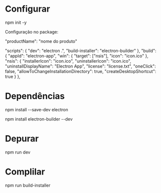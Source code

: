 # Configurar

npm init -y

Configuração no package:

"productName": "nome do produto"

"scripts": {
    "dev": "electron .",
    "build-installer": "electron-builder"
  },
  "build": {
    "appId": "electron-app",
    "win": {
      "target": ["nsis"],
      "icon": "icon.ico"
    },
    "nsis": {
      "installerIcon": "icon.ico",
      "uninstallerIcon": "icon.ico",
      "uninstallDisplayName": "Electron App",
      "license": "license.txt",
      "oneClick": false,
      "allowToChangeInstallationDirectory": true,
      "createDesktopShortcut": true
    }
  },

# Dependências

npm install --save-dev electron

npm install electron-builder --dev

# Depurar

npm run dev

# Complilar

npm run build-installer
